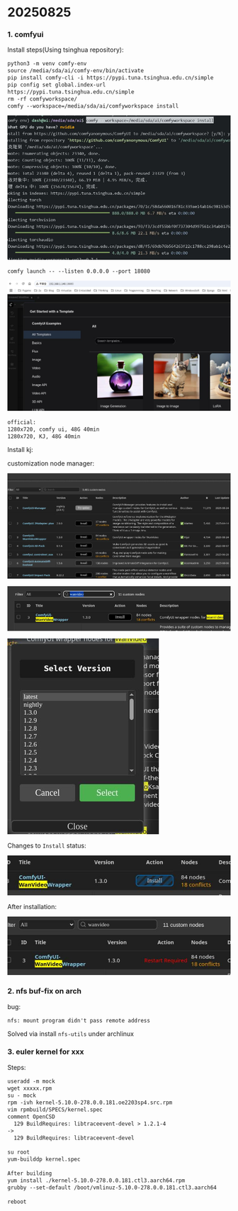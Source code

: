 # 20250825
### 1. comfyui
Install steps(Using tsinghua repository):     

```
python3 -m venv comfy-env
source /media/sda/ai/comfy-env/bin/activate
pip install comfy-cli -i https://pypi.tuna.tsinghua.edu.cn/simple
pip config set global.index-url https://pypi.tuna.tsinghua.edu.cn/simple
rm -rf comfyworkspace/
comfy --workspace=/media/sda/ai/comfyworkspace install
```

![./images/2025_08_25_11_40_19_945x610.jpg](./images/2025_08_25_11_40_19_945x610.jpg)

```
comfy launch -- --listen 0.0.0.0 --port 18080 
```

![./images/2025_08_25_11_49_22_1249x729.jpg](./images/2025_08_25_11_49_22_1249x729.jpg)

```
official: 
1280x720, comfy ui, 48G 40min
1280x720, KJ, 48G 40min
```

Install kj:     

customization node manager:    

![./images/2025_08_25_11_54_51_1315x621.jpg](./images/2025_08_25_11_54_51_1315x621.jpg)

![./images/2025_08_25_11_55_42_953x191.jpg](./images/2025_08_25_11_55_42_953x191.jpg)

![./images/2025_08_25_11_55_58_342x442.jpg](./images/2025_08_25_11_55_58_342x442.jpg)

Changes to `Install` status:    

![./images/2025_08_25_11_56_24_592x106.jpg](./images/2025_08_25_11_56_24_592x106.jpg)

After installation:     

![./images/2025_08_25_11_57_19_614x161.jpg](./images/2025_08_25_11_57_19_614x161.jpg)

### 2. nfs buf-fix on arch
bug:    

```
nfs: mount program didn't pass remote address
```
Solved via install `nfs-utils` under archlinux

### 3. euler kernel for xxx
Steps:    

```
useradd -m mock
wget xxxxx.rpm
su - mock
rpm -ivh kernel-5.10.0-278.0.0.181.oe2203sp4.src.rpm
vim rpmbuild/SPECS/kernel.spec
comment OpenCSD
  129 BuildRequires: libtraceevent-devel > 1.2.1-4
->
  129 BuildRequires: libtraceevent-devel 

su root
yum-builddp kernel.spec

After building
yum install ./kernel-5.10.0-278.0.0.181.ctl3.aarch64.rpm
grubby --set-default /boot/vmlinuz-5.10.0-278.0.0.181.ctl3.aarch64

reboot
```
